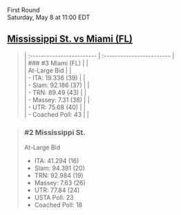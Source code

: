 First Round  
Saturday, May 8 at 11:00 EDT
## [Mississippi St. vs Miami (FL)](https://www.ncaa.com/game/5833375) 

> | :------------------------ | :------------------------ |  
> | ### #3 Miami (FL)         | |  
> | At-Large Bid              | |  
> | - ITA: 19.336 (39)        | |  
> | - Slam: 92.186 (37)       | |  
> | - TRN: 89.49 (43)         | |  
> | - Massey: 7.31 (38)       | |  
> | - UTR: 75.68 (40)         | |  
> | - Coached Poll: 43        | |  

> ### #2 Mississippi St.  
> At-Large Bid  
> - ITA: 41.294 (16)  
> - Slam: 94.391 (20)  
> - TRN: 92.984 (19)  
> - Massey: 7.63 (26)  
> - UTR: 77.84 (24)  
> - USTA Poll: 23  
> - Coached Poll: 18  